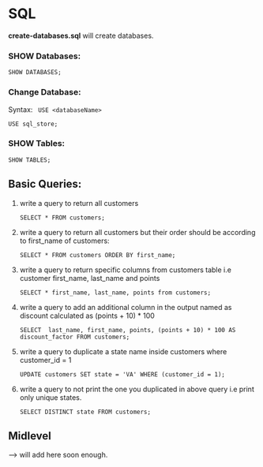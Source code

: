 # SQL
**create-databases.sql** will create databases.

### SHOW Databases:
  ```SHOW DATABASES;```

### Change Database:
Syntax: ``` USE <databaseName>```

  ```USE sql_store;```

### SHOW Tables:
  ```SHOW TABLES;```

## Basic Queries:
1. write a query to return all customers

   ``` SELECT * FROM customers; ```

2. write a query to return all customers but their order should be according to first_name of customers:

   ``` SELECT * FROM customers ORDER BY first_name; ```

3. write a query to return specific columns from customers table i.e customer first_name, last_name and points

   ``` SELECT * first_name, last_name, points from customers; ```

4. write a query to add an additional column in the output named as discount calculated as (points + 10) * 100

   ``` SELECT  last_name, first_name, points, (points + 10) * 100 AS discount_factor FROM customers; ```

5. write a query to duplicate a state name inside customers where customer_id = 1
  
   ``` UPDATE customers SET state = 'VA' WHERE (customer_id = 1); ```

6. write a query to not print the one you duplicated in above query i.e print only unique states.

   ``` SELECT DISTINCT state FROM customers; ```

## Midlevel
--> will add here soon enough.
